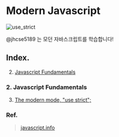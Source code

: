 # Modern Javascript

![use_strict](https://user-images.githubusercontent.com/38589666/164249784-bfe21602-a64c-408f-884e-a7eaf9819e6c.png)

@jhcse5189 는 모던 자바스크립트를 학습합니다! 

## Index.

2. [Javascript Fundamentals](#2.-Javascript-Fundamentals)

### 2. Javascript Fundamentals

3. [The modern mode, "use strict";](https://github.com/jhcse5189/vanillaJS-jQuery/tree/master/modern-js/Javascript-Fundamentals/use-strict.js)

### Ref.

> [javascript.info](https://javascript.info/)
